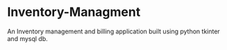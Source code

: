 # Inventory-Managment
An Inventory management and billing application built using python tkinter and mysql db.
